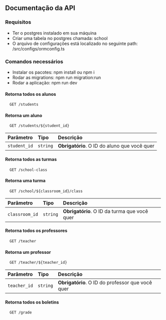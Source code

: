 
## Documentação da API

### Requisitos
- Ter o postgres instalado em sua máquina
- Criar uma tabela no postgres chamada: school
- O arquivo de configurações está localizado no seguinte path: /src/configs/ormconfig.ts

### Comandos necessários
- Instalar os pacotes: npm install ou npm i 
- Rodar as migrations: npm run migration:run 
- Rodar a aplicação: npm run dev


#### Retorna todos os alunos
```http
  GET /students
```

#### Retorna um aluno
```http
  GET /students/${student_id}
```

| Parâmetro   | Tipo       | Descrição                           |
| :---------- | :--------- | :---------------------------------- |
| `student_id` | `string` | **Obrigatório**. O ID do aluno que você quer|

#### Retorna todos as turmas
```http
  GET /school-class
```

#### Retorna uma turma
```http
  GET /school/${classroom_id}/class
```

| Parâmetro   | Tipo       | Descrição                           |
| :---------- | :--------- | :---------------------------------- |
| `classroom_id` | `string` | **Obrigatório**. O ID da turma que você quer |

#### Retorna todos os professores
```http
  GET /teacher
```

#### Retorna um professor
```http
  GET /teacher/${teacher_id}
```

| Parâmetro   | Tipo       | Descrição                           |
| :---------- | :--------- | :---------------------------------- |
| `teacher_id` | `string` | **Obrigatório**. O ID do professor que você quer |


#### Retorna todos os boletins
```http
  GET /grade
```